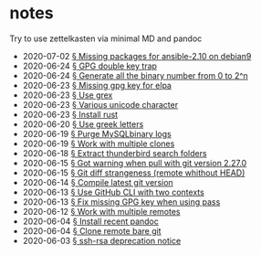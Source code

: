 # notes

Try to use zettelkasten via minimal MD and pandoc

[§2020-07-02T11:55:26Z]: /top/type/fix/2020-07-02-missing-packages-for-ansible210-on-debian9.md "§2020-07-02T11:55:26Z Missing packages for ansible-2.10 on debian9"
[§2020-06-24T12:32:39Z]: /top/type/fix/2020-06-24-gpg-double-key-trap.md "§2020-06-24T12:32:39Z GPG double key trap"
[§2020-06-24T19:38:38Z]: /top/type/oneliner/2020-06-24-generate-all-the-binary-number-from-0-to-2n.md "§2020-06-24T19:38:38Z Generate all the binary number from 0 to 2^n"
[§2020-06-23T09:27:39Z]: /top/type/fix/2020-06-23-missing-gpg-key-for-elpa.md "§2020-06-23T09:27:39Z Missing gpg key for elpa"
[§2020-06-23T13:50:48Z]: /top/type/tool/2020-06-23-use-grex.md "§2020-06-23T13:50:48Z Use grex"
[§2020-06-23T11:02:50Z]: /top/type/reminder/2020-06-23-various-unicode-character.md "§2020-06-23T11:02:50Z Various unicode character"
[§2020-06-23T13:51:47Z]: /top/type/howto/2020-06-23-install-rust.md "§2020-06-23T13:51:47Z Install rust"
[§2020-06-20T15:23:57Z]: /top/type/oneliner/2020-06-20-use-greek-letters.md "§2020-06-20T15:23:57Z Use greek letters"
[§2020-06-19T13:50:19Z]: /top/type/oneliner/2020-06-19-purge-mysqlbinary-logs.md "§2020-06-19T13:50:19Z Purge MySQLbinary logs"
[§2020-06-19T07:47:18Z]: /top/type/oneliner/2020-06-19-work-with-multiple-clones.md "§2020-06-19T07:47:18Z Work with multiple clones"
[§2020-06-18T08:51:11Z]: /top/type/journal/2020-06-18-extract-thunderbird-search-folders.md "§2020-06-18T08:51:11Z Extract thunderbird search folders"
[§2020-06-15T12:38:33Z]: /top/type/why/2020-06-15-got-warning-when-pull-with-git-version-2270.md "§2020-06-15T12:38:33Z Got warning when pull with git version 2.27.0"
[§2020-06-15T10:31:44Z]: /top/type/why/2020-06-15-git-diff-strangeness-remote-whithout-head.md "§2020-06-15T10:31:44Z Git diff strangeness (remote whithout HEAD)"
[§2020-06-14T17:57:08Z]: /top/type/howto/2020-06-14-compile-latest-git-version.md "§2020-06-14T17:57:08Z Compile latest git version"
[§2020-06-13T11:27:02Z]: /top/type/howto/2020-06-13-use-github-cli-with-two-contexts.md "§2020-06-13T11:27:02Z Use GitHub CLI with two contexts"
[§2020-06-13T15:56:13Z]: /top/type/howto/2020-06-13-fix-missing-gpg-key-when-using-pass.md "§2020-06-13T15:56:13Z Fix missing GPG key when using pass"
[§2020-06-12T11:11:38Z]: /top/type/howto/2020-06-12-work-with-multiple-remotes.md "§2020-06-12T11:11:38Z Work with multiple remotes"
[§2020-06-04T17:03:06Z]: /top/type/howto/2020-06-04-install-recent-pandoc.md "§2020-06-04T17:03:06Z Install recent pandoc"
[§2020-06-04T13:47:19Z]: /top/type/howto/2020-06-04-clone-remote-bare-git.md "§2020-06-04T13:47:19Z Clone remote bare git"
[§2020-06-03T10:32:03Z]: /top/type/journal/2020-06-03-sshrsa-deprecation-notice.md "§2020-06-03T10:32:03Z ssh-rsa deprecation notice"

- 2020-07-02 [§ Missing packages for ansible-2.10 on debian9][§2020-07-02T11:55:26Z]
- 2020-06-24 [§ GPG double key trap][§2020-06-24T12:32:39Z]
- 2020-06-24 [§ Generate all the binary number from 0 to 2^n][§2020-06-24T19:38:38Z]
- 2020-06-23 [§ Missing gpg key for elpa][§2020-06-23T09:27:39Z]
- 2020-06-23 [§ Use grex][§2020-06-23T13:50:48Z]
- 2020-06-23 [§ Various unicode character][§2020-06-23T11:02:50Z]
- 2020-06-23 [§ Install rust][§2020-06-23T13:51:47Z]
- 2020-06-20 [§ Use greek letters][§2020-06-20T15:23:57Z]
- 2020-06-19 [§ Purge MySQLbinary logs][§2020-06-19T13:50:19Z]
- 2020-06-19 [§ Work with multiple clones][§2020-06-19T07:47:18Z]
- 2020-06-18 [§ Extract thunderbird search folders][§2020-06-18T08:51:11Z]
- 2020-06-15 [§ Got warning when pull with git version 2.27.0][§2020-06-15T12:38:33Z]
- 2020-06-15 [§ Git diff strangeness (remote whithout HEAD)][§2020-06-15T10:31:44Z]
- 2020-06-14 [§ Compile latest git version][§2020-06-14T17:57:08Z]
- 2020-06-13 [§ Use GitHub CLI with two contexts][§2020-06-13T11:27:02Z]
- 2020-06-13 [§ Fix missing GPG key when using pass][§2020-06-13T15:56:13Z]
- 2020-06-12 [§ Work with multiple remotes][§2020-06-12T11:11:38Z]
- 2020-06-04 [§ Install recent pandoc][§2020-06-04T17:03:06Z]
- 2020-06-04 [§ Clone remote bare git][§2020-06-04T13:47:19Z]
- 2020-06-03 [§ ssh-rsa deprecation notice][§2020-06-03T10:32:03Z]

